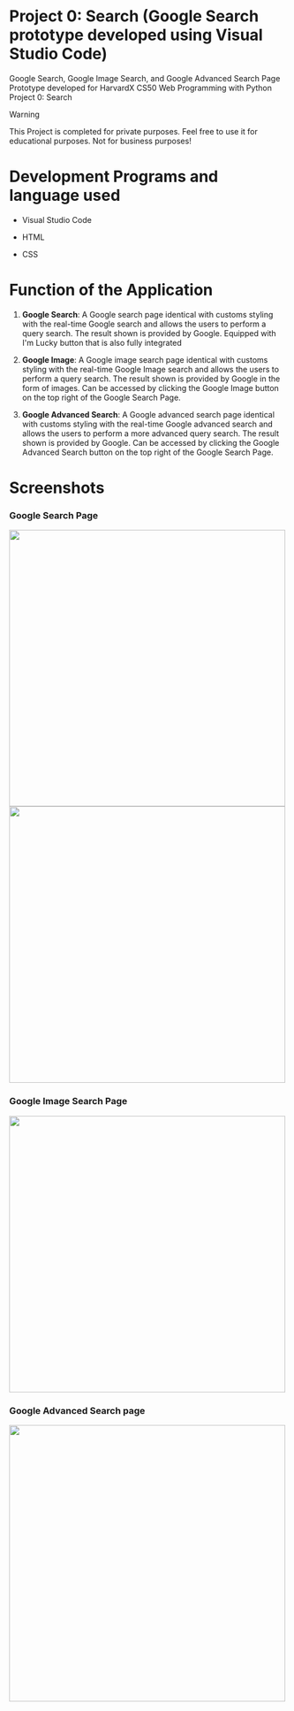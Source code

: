 # Project 0: Search (Google Search prototype developed using Visual Studio Code) 
Google Search, Google Image Search, and Google Advanced Search Page Prototype developed for HarvardX CS50 Web Programming with Python Project 0: Search

> [!WARNING]
> This Project is completed for private purposes. Feel free to use it for educational purposes. Not for business purposes!

# Development Programs and language used

- Visual Studio Code
* HTML
+ CSS

# Function of the Application

1. **Google Search**: A Google search page identical with customs styling with the real-time Google search and allows the users to perform a query search. The result shown is provided by Google. Equipped with I'm Lucky button that is also fully integrated

2. **Google Image**: A Google image search page identical with customs styling with the real-time Google Image search and allows the users to perform a query search. The result shown is provided by Google in the form of images. Can be accessed by clicking the Google Image button on the top right of the Google Search Page.

3. **Google Advanced Search**: A Google advanced search page identical with customs styling with the real-time Google advanced search and allows the users to perform a more advanced query search. The result shown is provided by Google. Can be accessed by clicking the Google Advanced Search button on the top right of the Google Search Page.

# Screenshots

### Google Search Page
<img src="https://github.com/Amirularif/Project0/assets/57553676/d7f56d15-f317-4f5c-b4b4-4b483cf14d42" width="500" height=auto>
<img src="https://github.com/Amirularif/Project0/assets/57553676/95dab977-a0e7-40ad-8de2-378524575f8a" width="500" height=auto>


### Google Image Search Page
<img src="https://github.com/Amirularif/Project0/assets/57553676/e64123ce-dd1f-46c7-88fb-385a5d6e973f" width="500" height=auto>


### Google Advanced Search page
<img src="https://github.com/Amirularif/Project0/assets/57553676/861e6036-832c-417d-8828-85876944c878" width="500" height=auto>

